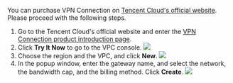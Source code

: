You can purchase VPN Connection on [Tencent Cloud's official website](https://cloud.tencent.com/).
Please proceed with the following steps.
1. Go to the Tencent Cloud's official website and enter the [VPN Connection product introduction page](https://cloud.tencent.com/product/eni).
2. Click **Try It Now** to go to the VPC console.
 ![](https://main.qcloudimg.com/raw/30070de2da8ea8ab54cf79e9cb285571.png)
3. Choose the region and the VPC, and click **New**.
 ![](https://main.qcloudimg.com/raw/d66f044c69f656279038c723f0849c84.png)
4. In the popup window, enter the gateway name, and select the network, the bandwidth cap, and the billing method. Click **Create**.
 ![](https://main.qcloudimg.com/raw/faf03795d9a4aacecbc99f642e1e8b23.png)




